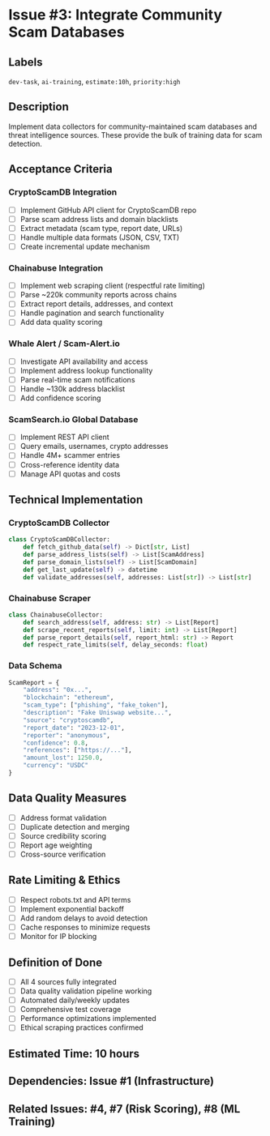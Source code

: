 # Issue #3: Integrate Community Scam Databases  

## Labels
`dev-task`, `ai-training`, `estimate:10h`, `priority:high`

## Description
Implement data collectors for community-maintained scam databases and threat intelligence sources. These provide the bulk of training data for scam detection.

## Acceptance Criteria

### CryptoScamDB Integration
- [ ] Implement GitHub API client for CryptoScamDB repo
- [ ] Parse scam address lists and domain blacklists
- [ ] Extract metadata (scam type, report date, URLs)
- [ ] Handle multiple data formats (JSON, CSV, TXT)
- [ ] Create incremental update mechanism

### Chainabuse Integration  
- [ ] Implement web scraping client (respectful rate limiting)
- [ ] Parse ~220k community reports across chains
- [ ] Extract report details, addresses, and context
- [ ] Handle pagination and search functionality
- [ ] Add data quality scoring

### Whale Alert / Scam-Alert.io
- [ ] Investigate API availability and access
- [ ] Implement address lookup functionality
- [ ] Parse real-time scam notifications
- [ ] Handle ~130k address blacklist
- [ ] Add confidence scoring

### ScamSearch.io Global Database
- [ ] Implement REST API client
- [ ] Query emails, usernames, crypto addresses  
- [ ] Handle 4M+ scammer entries
- [ ] Cross-reference identity data
- [ ] Manage API quotas and costs

## Technical Implementation

### CryptoScamDB Collector
```python
class CryptoScamDBCollector:
    def fetch_github_data(self) -> Dict[str, List]
    def parse_address_lists(self) -> List[ScamAddress]
    def parse_domain_lists(self) -> List[ScamDomain]
    def get_last_update(self) -> datetime
    def validate_addresses(self, addresses: List[str]) -> List[str]
```

### Chainabuse Scraper
```python
class ChainabuseCollector:
    def search_address(self, address: str) -> List[Report]
    def scrape_recent_reports(self, limit: int) -> List[Report]
    def parse_report_details(self, report_html: str) -> Report
    def respect_rate_limits(self, delay_seconds: float)
```

### Data Schema
```python
ScamReport = {
    "address": "0x...",
    "blockchain": "ethereum", 
    "scam_type": ["phishing", "fake_token"],
    "description": "Fake Uniswap website...",
    "source": "cryptoscamdb",
    "report_date": "2023-12-01",
    "reporter": "anonymous",
    "confidence": 0.8,
    "references": ["https://..."],
    "amount_lost": 1250.0,
    "currency": "USDC"
}
```

## Data Quality Measures
- [ ] Address format validation
- [ ] Duplicate detection and merging
- [ ] Source credibility scoring
- [ ] Report age weighting
- [ ] Cross-source verification

## Rate Limiting & Ethics
- [ ] Respect robots.txt and API terms
- [ ] Implement exponential backoff
- [ ] Add random delays to avoid detection
- [ ] Cache responses to minimize requests
- [ ] Monitor for IP blocking

## Definition of Done
- [ ] All 4 sources fully integrated
- [ ] Data quality validation pipeline working
- [ ] Automated daily/weekly updates
- [ ] Comprehensive test coverage
- [ ] Performance optimizations implemented
- [ ] Ethical scraping practices confirmed

## Estimated Time: 10 hours

## Dependencies: Issue #1 (Infrastructure)

## Related Issues: #4, #7 (Risk Scoring), #8 (ML Training)